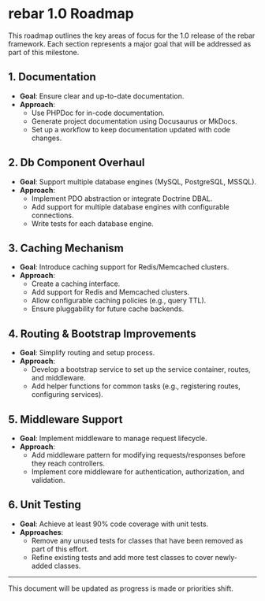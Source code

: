 # rebar 1.0 Roadmap

This roadmap outlines the key areas of focus for the 1.0 release of the rebar framework. Each section represents a major goal that will be addressed as part of this milestone.

## 1. Documentation
- **Goal**: Ensure clear and up-to-date documentation.
- **Approach**:
    - Use PHPDoc for in-code documentation.
    - Generate project documentation using Docusaurus or MkDocs.
    - Set up a workflow to keep documentation updated with code changes.

## 2. Db Component Overhaul
- **Goal**: Support multiple database engines (MySQL, PostgreSQL, MSSQL).
- **Approach**:
    - Implement PDO abstraction or integrate Doctrine DBAL.
    - Add support for multiple database engines with configurable connections.
    - Write tests for each database engine.

## 3. Caching Mechanism
- **Goal**: Introduce caching support for Redis/Memcached clusters.
- **Approach**:
    - Create a caching interface.
    - Add support for Redis and Memcached clusters.
    - Allow configurable caching policies (e.g., query TTL).
    - Ensure pluggability for future cache backends.

## 4. Routing & Bootstrap Improvements
- **Goal**: Simplify routing and setup process.
- **Approach**:
    - Develop a bootstrap service to set up the service container, routes, and middleware.
    - Add helper functions for common tasks (e.g., registering routes, configuring services).

## 5. Middleware Support
- **Goal**: Implement middleware to manage request lifecycle.
- **Approach**:
    - Add middleware pattern for modifying requests/responses before they reach controllers.
    - Implement core middleware for authentication, authorization, and validation.

## 6. Unit Testing
- **Goal**: Achieve at least 90% code coverage with unit tests.
- **Approaches**:
    - Remove any unused tests for classes that have been removed as part of this effort.
	- Refine existing tests and add more test classes to cover newly-added classes.

---

This document will be updated as progress is made or priorities shift.
